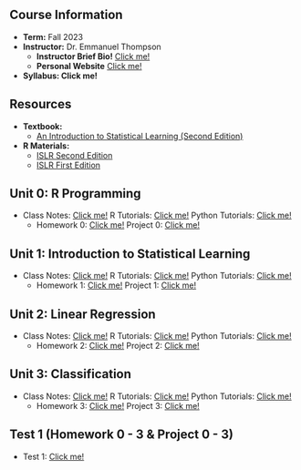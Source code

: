## Course Information
- **Term:** Fall 2023
- **Instructor:** Dr. Emmanuel Thompson
    - **Instructor Brief Bio!** [Click me!](https://semo.edu/people-directory/faculty-staff/thompson-emmanuel.html)
    - **Personal Website** [Click me!](https://ethompsonact.com/)
- **Syllabus: Click me!**

## Resources
- **Textbook:**
    - [An Introduction to Statistical Learning (Second Edition)](https://hastie.su.domains/ISLR2/ISLRv2_website.pdf)
- **R Materials:**
    - [ISLR Second Edition](https://www.statlearning.com/resources-second-edition)
    - [ISLR First Edition](https://www.statlearning.com/resources-first-edition)

## Unit 0: R Programming 
- Class Notes: [Click me!](https://intellipaat.com/blog/tutorial/r-programming/?US) R Tutorials: [Click me!]() Python Tutorials: [Click me!]()
  - Homework 0: [Click me!]() Project 0: [Click me!]() 

## Unit 1: Introduction to Statistical Learning
- Class Notes: [Click me!]() R Tutorials: [Click me!]() Python Tutorials: [Click me!]()
  - Homework 1: [Click me!]() Project 1: [Click me!]() 

## Unit 2: Linear Regression
- Class Notes: [Click me!]() R Tutorials: [Click me!]() Python Tutorials: [Click me!]()
  - Homework 2: [Click me!]() Project 2: [Click me!]() 

## Unit 3: Classification
- Class Notes: [Click me!]() R Tutorials: [Click me!]() Python Tutorials: [Click me!]()
  - Homework 3: [Click me!]() Project 3: [Click me!]() 

## Test 1 (Homework 0 - 3 & Project 0 - 3)
 - Test 1: [Click me!]()

